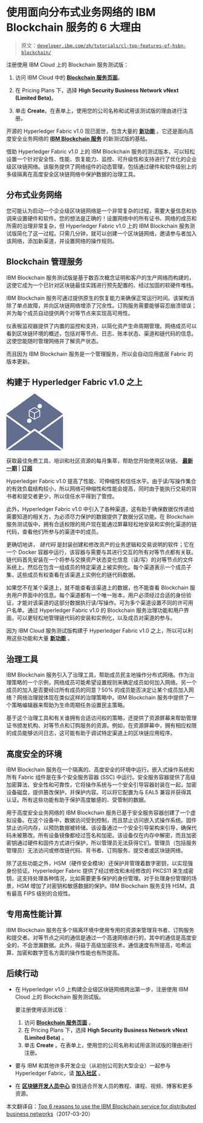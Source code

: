 # 使用面向分布式业务网络的 IBM Blockchain 服务的 6 大理由

> 原文：[`developer.ibm.com/zh/tutorials/cl-top-features-of-hsbn-blockchain/`](https://developer.ibm.com/zh/tutorials/cl-top-features-of-hsbn-blockchain/)

注册使用 IBM Cloud 上的 Blockchain 服务测试版：

1.  访问 IBM Cloud 中的 [**Blockchain 服务页面**](https://cloud.ibm.com/catalog/services/blockchain?cm_sp=ibmdev-_-developer-tutorials-_-cloudreg)。

2.  在 Pricing Plans 下，选择 **High Security Business Network vNext (Limited Beta)**。

3.  单击 **Create**。在表单上，使用您的公司名称和试用该测试版的理由进行注册。

开源的 Hyperledger Fabric v1.0 现已面世，包含大量的 [**新功能**](https://www.ibm.com/developerworks/cn/cloud/library/cl-top-technical-advantages-of-hyperledger-fabric-for-blockchain-networks/index.html) 。它还是面向高度安全业务网络的 [**IBM Blockchain 服务**](https://cloud.ibm.com/catalog/services/blockchain?cm_sp=ibmdev-_-developer-tutorials-_-cloudreg) 的新测试版的基础。

借助 Hyperledger Fabric v1.0 上的 IBM Blockchain 服务的测试版本，可以轻松设置一个针对安全性、性能、恢复能力、监控、可升级性和支持进行了优化的企业级区块链网络。该服务提供了网络组件的动态管理，包括通过硬件和软件级别上的多级隔离在高度安全区块链网络中保护数据的治理工具。

## 分布式业务网络

您可能认为启动一个企业级区块链网络是一个非常复杂的过程，需要大量信息和协调来设置硬件和软件。您的想法是正确的！设置网络中的所有证书、网络的成员和所需的治理非常复杂，但 Hyperledger Fabric v1.0 上的 IBM Blockchain 服务测试版简化了这一过程。只需几分钟，就可以创建一个区块链网络，邀请参与者加入该网络，添加新渠道，并设置网络的操作规则。

## Blockchain 管理服务

IBM Blockchain 服务测试版是基于数百次概念证明和客户的生产网络而构建的，这使它成为一个已针对区块链最佳实践进行预先配置的、经过加固的软硬件堆栈。

IBM Blockchain 服务可通过提供原生的恢复能力来确保正常运行时间。该架构消除了单点故障，并向区块链网络增添了冗余性。订购服务需要能够容忍崩溃错误；并为每个成员自动提供两个对等节点来实现高可用性。

仪表板监视器提供了内置的监控和支持，以简化资产生命周期管理。网络成员可以看到区块链环境的概述，包括对等节点、日志、账本状态、渠道和链代码的信息。这使您能随时管理网络并了解资产状态。

而且因为 IBM Blockchain 服务是一个管理服务，所以会自动应用底层 Fabric 的版本更新。

## 构建于 Hyperledger Fabric v1.0 之上

![区块链时事通讯注册](img/7e259a9f09100d1559cb4fc55eb51cfd.png)

获取最佳免费工具、培训和社区资源的每月集萃，帮助您开始使用区块链。
**[最新一期](http://ibm.biz/blockchain-newsletter)** | **[订阅](http://ibm.biz/blockchain-newsletter-signup)**

Hyperledger Fabric v1.0 提高了性能、可伸缩性和信任水平。由于读/写操作集合的有效负载结构较小，所以网络可伸缩性和性能会提高，同时由于能执行交易的背书者和提交者更少，所以信任水平得到了管控。

此外，Hyperledger Fabric v1.0 中引入了各种渠道，这有助于确保数据仅传递给需要知道的相关方，为必须尽力保护的数据提供了数据分区功能。在 Blockchain 服务测试版中，拥有合适权限的用户现在能通过屏幕轻松地安装和实例化渠道的链代码，查看他们所参与的渠道中的成员。

更确切地讲， *链代码* 是封装创建和修改资产的业务逻辑和交易说明的软件；它在一个 Docker 容器中运行，该容器与需要与其进行交互的所有对等节点都有关联。链代码首先安装在一个将参与交换资产状态变化信息（读/写）的对等节点的文件系统上。然后在包含一组成员的特定渠道上被实例化。每个渠道表示一个成员子集，这些成员有权查看在该渠道上实例化的链代码数据。

如果您不在某个渠道上，就不能查看该渠道上的数据，也不能查看 Blockchain 服务用户界面中的信息。每个渠道都有一个唯一账本，用户必须经过合适的身份验证，才能对该渠道的这部分数据执行读/写操作。可为多个渠道设置不同的许可用户名单。通过 Hyperledger Fabric v1.0 的 Blockchain 服务治理功能和用户界面，可以更轻松地管理链代码的安装和实例化，以及成员对渠道的参与。

因为 IBM Cloud 服务测试版构建于 Hyperledger Fabric v1.0 之上，所以可以利用这些功能和大量 **[新功能](https://www.ibm.com/developerworks/cn/cloud/library/cl-top-technical-advantages-of-hyperledger-fabric-for-blockchain-networks/index.html)** 。

## 治理工具

IBM Blockchain 服务引入了治理工具，帮助成员民主地操作分布式网络。作为治理策略的一个示例，网络成员可能希望设置规则来确定成员如何加入网络。另一个成员的加入是否要经过所有成员的同意？50% 的成员能否决定让某个成员加入网络？网络治理就体现在类似这样的治理策略中。IBM Blockchain 服务中提供了一个策略编辑器来帮助为生命周期任务设置民主策略。

基于这个治理工具和有关谁拥有合适访问权的策略，还提供了资源屏幕来帮助管理证书颁发机构、对等节点和订购服务的资源。例如，在资源屏幕中，拥有相应权限的成员能够访问日志，这可能有助于调试特定渠道上的区块链应用程序。

## 高度安全的环境

IBM Blockchain 服务在一个隔离的、高度安全的环境中运行。嵌入式操作系统和所有 Fabric 组件是在多个安全服务容器 (SSC) 中运行。安全服务容器提供了高级加密算法、安全性和可靠性，它将操作系统与一个安全引导容器封装在一起，加密设备磁盘，提供篡改保护，并保护内容。可以将它配置为与 EAL5 兼容并获得其认证。所有这些功能有助于保护高度敏感的、受管制的数据。

用于高度安全业务网络的 IBM Blockchain 服务已基于安全服务容器创建了一个虚拟设备。在这个设备中，数据访问受到控制，而且禁止访问嵌入式操作系统。固件禁止访问内存，以预防数据被转储。该设备通过一个安全引导架构来引导，确保代码未被篡改。所有设备镜像都经过签名和加密。该设备仅在内存中解密，而且加密密钥通过硬件和固件方式进行保护，所以管理员无法获得它们。管理员（包括服务管理员）无法访问或修改链代码、背书者、订购服务、提交者或区块链网络。

除了这些功能之外，HSM（硬件安全模块）还保护并管理着数字密钥，以实现强身份验证。Hyperledger Fabric 提供了经过修改和未经修改的 PKCS11 来生成密钥，这支持处理各种情况，比如需要更多保护的身份管理。对于处理身份管理的场景，HSM 增加了对密钥和敏感数据的保护。IBM Blockchain 服务支持 HSM，具有最高 FIPS 级别的合规性。

## 专用高性能计算

IBM Blockchain 服务在多个隔离环境中使用专用的资源来管理背书者、订购服务和提交者。对等节点之间的通信是通过一个高速网络进行的，其中的通信是高度安全的，不会泄漏数据。此外，得益于高级加密技术，通信速度有所提高，哈希运算、加密和数字签名方面的操作性能也有所提高。

## 后续行动

*   在 Hyperledger v1.0 上构建企业级区块链网络跨出第一步，注册使用 IBM Cloud 上的 Blockchain 服务测试版。

    要注册使用该测试版：

    1.  访问 [**Blockchain 服务页面**](https://cloud.ibm.com/catalog/services/blockchain?cm_sp=ibmdev-_-developer-tutorials-_-cloudreg) 。
    2.  在 Pricing Plans 下，选择 **High Security Business Network vNext (Limited Beta)** 。
    3.  单击 **Create** 。在表单上，使用您的公司名称和试用该测试版的理由进行注册。

*   要与 IBM 和其他许多开发企业（从初创公司到大型企业）一起参与 Hyperledger Fabric，请 [**加入社区**](https://www.hyperledger.org/community) 。

*   在 [**区块链开发人员中心**](http://developer.ibm.com/blockchain) 查找适合开发人员的教程、课程、视频、博客和更多资源。

本文翻译自：[Top 6 reasons to use the IBM Blockchain service for distributed business networks](https://www.ibm.com/developerworks/cloud/library/cl-top-features-of-hsbn-blockchain/index.html)（2017-03-20）